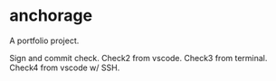 # anchorage
A portfolio project.

Sign and commit check.
Check2 from vscode.
Check3 from terminal.
Check4 from vscode w/ SSH.